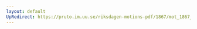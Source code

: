 ```yaml
---
layout: default
UpRedirect: https://pruto.im.uu.se/riksdagen-motions-pdf/1867/mot_1867__fk__62/mot_1867__fk__62-002.pdf
---
```

